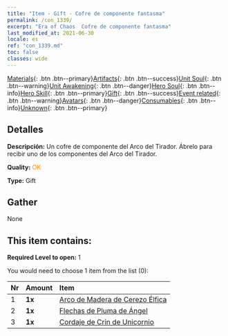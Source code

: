 ```yaml
---
title: "Item - Gift - Cofre de componente fantasma"
permalink: /con_1339/
excerpt: "Era of Chaos  Cofre de componente fantasma"
last_modified_at: 2021-06-30
locale: es
ref: "con_1339.md"
toc: false
classes: wide
---
```

 [Materials](/ItemsES/){: .btn .btn--primary}[Artifacts](/ItemsES/Artifacts/){: .btn .btn--success}[Unit Soul](/ItemsES/UnitSoul/){: .btn .btn--warning}[Unit Awakening](/ItemsES/UnitAwakening/){: .btn .btn--danger}[Hero Soul](/ItemsES/HeroSoul/){: .btn .btn--info}[Hero Skill](/ItemsES/HeroSkill/){: .btn .btn--primary}[Gift](/ItemsES/Gift/){: .btn .btn--success}[Event related](/ItemsES/Events/){: .btn .btn--warning}[Avatars](/ItemsES/Avatars/){: .btn .btn--danger}[Consumables](/ItemsES/Consumables/){: .btn .btn--info}[Unknown](/ItemsES/Unknown/){: .btn .btn--primary}

## Detalles
 **Descripción:** Un cofre de componente del Arco del Tirador. Ábrelo para recibir uno de los componentes del Arco del Tirador.

 **Quality:** <span style="color: #FF8C00">OK</span>

 **Type:** Gift

## Gather

  None

## This item contains:

 **Required Level to open:** 1

 You would need to choose 1 item from the list (0):

  | Nr | Amount |     Item    |
  |:---|:-------|:------------|
  | 1 |  **1x** | [Arco de Madera de Cerezo Élfica](/ItemsES/art_103/) |  | 
  | 2 |  **1x** | [Flechas de Pluma de Ángel](/ItemsES/art_104/) |  | 
  | 3 |  **1x** | [Cordaje de Crin de Unicornio](/ItemsES/art_105/) |  | 
